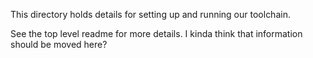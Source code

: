 This directory holds details for setting up and running our toolchain.

See the top level readme for more details. I kinda think that information should be moved here?
